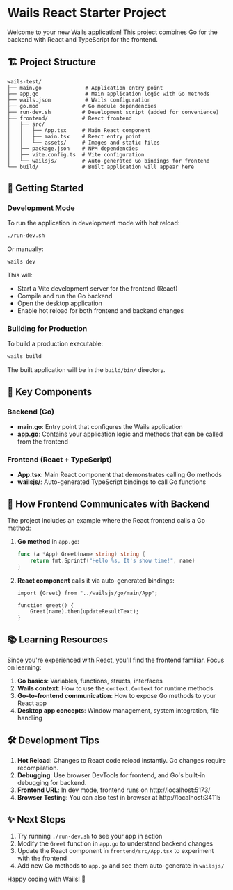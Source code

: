 # Wails React Starter Project

Welcome to your new Wails application! This project combines Go for the backend with React and TypeScript for the frontend.

## 🏗️ Project Structure

```
wails-test/
├── main.go              # Application entry point
├── app.go               # Main application logic with Go methods
├── wails.json           # Wails configuration
├── go.mod              # Go module dependencies
├── run-dev.sh          # Development script (added for convenience)
├── frontend/           # React frontend
│   ├── src/
│   │   ├── App.tsx     # Main React component
│   │   ├── main.tsx    # React entry point
│   │   └── assets/     # Images and static files
│   ├── package.json    # NPM dependencies
│   ├── vite.config.ts  # Vite configuration
│   └── wailsjs/        # Auto-generated Go bindings for frontend
└── build/              # Built application will appear here
```

## 🚀 Getting Started

### Development Mode
To run the application in development mode with hot reload:

```bash
./run-dev.sh
```

Or manually:
```bash
wails dev
```

This will:
- Start a Vite development server for the frontend (React)
- Compile and run the Go backend
- Open the desktop application
- Enable hot reload for both frontend and backend changes

### Building for Production
To build a production executable:

```bash
wails build
```

The built application will be in the `build/bin/` directory.

## 🧩 Key Components

### Backend (Go)
- **main.go**: Entry point that configures the Wails application
- **app.go**: Contains your application logic and methods that can be called from the frontend

### Frontend (React + TypeScript)
- **App.tsx**: Main React component that demonstrates calling Go methods
- **wailsjs/**: Auto-generated TypeScript bindings to call Go functions

## 🔄 How Frontend Communicates with Backend

The project includes an example where the React frontend calls a Go method:

1. **Go method** in `app.go`:
   ```go
   func (a *App) Greet(name string) string {
       return fmt.Sprintf("Hello %s, It's show time!", name)
   }
   ```

2. **React component** calls it via auto-generated bindings:
   ```tsx
   import {Greet} from "../wailsjs/go/main/App";
   
   function greet() {
       Greet(name).then(updateResultText);
   }
   ```

## 📚 Learning Resources

Since you're experienced with React, you'll find the frontend familiar. Focus on learning:

1. **Go basics**: Variables, functions, structs, interfaces
2. **Wails context**: How to use the `context.Context` for runtime methods
3. **Go-to-frontend communication**: How to expose Go methods to your React app
4. **Desktop app concepts**: Window management, system integration, file handling

## 🛠️ Development Tips

1. **Hot Reload**: Changes to React code reload instantly. Go changes require recompilation.
2. **Debugging**: Use browser DevTools for frontend, and Go's built-in debugging for backend.
3. **Frontend URL**: In dev mode, frontend runs on http://localhost:5173/
4. **Browser Testing**: You can also test in browser at http://localhost:34115

## ✨ Next Steps

1. Try running `./run-dev.sh` to see your app in action
2. Modify the `Greet` function in `app.go` to understand backend changes
3. Update the React component in `frontend/src/App.tsx` to experiment with the frontend
4. Add new Go methods to `app.go` and see them auto-generate in `wailsjs/`

Happy coding with Wails! 🎉